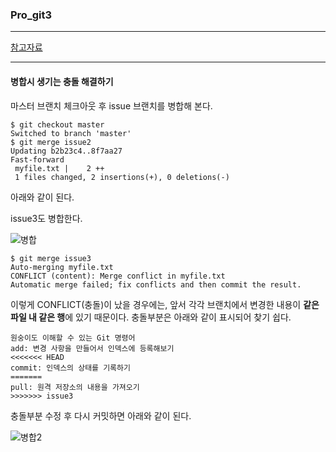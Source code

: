 ### Pro_git3

----

[참고자료](https://backlogtool.com/git-guide/kr/stepup/stepup1_4.html)

----

#### 병합시 생기는 충돌 해결하기

마스터 브랜치 체크아웃 후
issue 브랜치를 병합해 본다.

```
$ git checkout master
Switched to branch 'master'
$ git merge issue2
Updating b2b23c4..8f7aa27
Fast-forward
 myfile.txt |    2 ++
 1 files changed, 2 insertions(+), 0 deletions(-)
 ```
 
 아래와 같이 된다.
 
 issue3도 병합한다.
 
 ![병합](https://backlogtool.com/git-guide/kr/img/post/stepup/capture_stepup2_7_1.png)
 
 
 ```
 $ git merge issue3
Auto-merging myfile.txt
CONFLICT (content): Merge conflict in myfile.txt
Automatic merge failed; fix conflicts and then commit the result.
 ```
 
 이렇게 CONFLICT(충돌)이 났을 경우에는, 앞서 각각 브랜치에서 변경한 내용이 **같은 파일 내 같은 행**에 있기 때문이다.
 충돌부분은 아래와 같이 표시되어 찾기 쉽다.
 
 ```
 원숭이도 이해할 수 있는 Git 명령어
add: 변경 사항을 만들어서 인덱스에 등록해보기
<<<<<<< HEAD
commit: 인덱스의 상태를 기록하기
=======
pull: 원격 저장소의 내용을 가져오기
>>>>>>> issue3
 ```
 
 충돌부분 수정 후 다시 커밋하면 아래와 같이 된다.
 
 ![병합2](https://backlogtool.com/git-guide/kr/img/post/stepup/capture_stepup2_7_2.png)
 
 
 